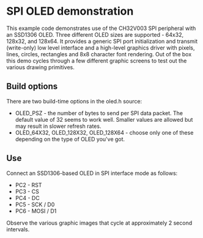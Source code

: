 # SPI OLED demonstration
This example code demonstrates use of the CH32V003 SPI peripheral with an SSD1306
OLED. Three different OLED sizes are supported - 64x32, 128x32, and 128x64.
It provides a generic SPI port initialization and transmit (write-only) low level
interface and a high-level graphics driver with pixels, lines, circles, rectangles
and 8x8 character font rendering. Out of the box this demo cycles through a few
different graphic screens to test out the various drawing primitives.

## Build options
There are two build-time options in the oled.h source:
* OLED_PSZ - the number of bytes to send per SPI data packet. The default value
of 32 seems to work well. Smaller values are allowed but may result in slower
refresh rates.
* OLED_64X32, OLED_128X32, OLED_128X64 - choose only one of these depending on
the type of OLED you've got.

## Use
Connect an SSD1306-based OLED in SPI interface mode as follows:
* PC2 - RST
* PC3 - CS
* PC4 - DC
* PC5 - SCK / D0
* PC6 - MOSI / D1

Observe the various graphic images that cycle at approximately 2 second intervals.


